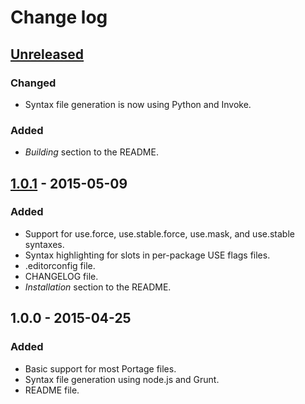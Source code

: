 Change log
==========

[Unreleased][unreleased]
------------------------
### Changed
- Syntax file generation is now using Python and Invoke.

### Added
- *Building* section to the README.

[1.0.1] - 2015-05-09
--------------------
### Added
- Support for use.force, use.stable.force, use.mask, and use.stable syntaxes.
- Syntax highlighting for slots in per-package USE flags files.
- .editorconfig file.
- CHANGELOG file.
- *Installation* section to the README.

1.0.0 - 2015-04-25
------------------
### Added
- Basic support for most Portage files.
- Syntax file generation using node.js and Grunt.
- README file.

[unreleased]: https://github.com/krizalys/sublime-portage/compare/1.0.1...HEAD
[1.0.1]:      https://github.com/krizalys/sublime-portage/compare/1.0.0...1.0.1
